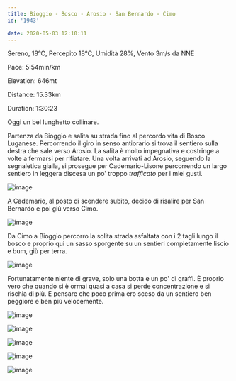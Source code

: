 ```yaml
---
title: Bioggio - Bosco - Arosio - San Bernardo - Cimo
id: '1943'

date: 2020-05-03 12:10:11
---
```


Sereno, 18°C, Percepito 18°C, Umidità 28%, Vento 3m/s da NNE

Pace: 5:54min/km

Elevation: 646mt

Distance: 15.33km

Duration: 1:30:23

Oggi un bel lunghetto collinare.

Partenza da Bioggio e salita su strada fino al percordo vita di Bosco Luganese. Percorrendo il giro in senso antiorario si trova il sentiero sulla destra che sale verso Arosio. La salita è molto impegnativa e costringe a volte a fermarsi per rifiatare. Una volta arrivati ad Arosio, seguendo la segnaletica gialla, si prosegue per Cademario-Lisone percorrendo un largo sentiero in leggera discesa un po' troppo _trafficato_ per i miei gusti.

![image](/images/2021/08/IMG_1964.jpg)

A Cademario, al posto di scendere subito, decido di risalire per San Bernardo e poi giù verso Cimo.

![image](/images/2021/08/IMG_1965.jpg)

Da Cimo a Bioggio percorro la solita strada asfaltata con i 2 tagli lungo il bosco e proprio qui un sasso sporgente su un sentieri completamente liscio e bum, giù per terra.

![image](/images/2021/08/IMG_1969.jpg)

Fortunatamente niente di grave, solo una botta e un po' di graffi. È proprio vero che quando si è ormai quasi a casa si perde concentrazione e si rischia di più. E pensare che poco prima ero sceso da un sentiero ben peggiore e ben più velocemente.
 
![image](/images/2021/08/20200503-activity-map.png)
 

![image](/images/2021/08/IMG_1963.jpg)

![image](/images/2021/08/IMG_1966.jpg)

![image](/images/2021/08/IMG_1967.jpg)

![image](/images/2021/08/IMG_1968.jpg)
